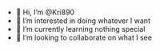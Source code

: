 - 👋 Hi, I’m @Kri890
- 👀 I’m interested in doing whatever I want
- 🌱 I’m currently learning nothing special
- 💞️ I’m looking to collaborate on what I see

<!---
Kri890/Kri890 is a ✨ special ✨ repository because its `README.md` (this file) appears on your GitHub profile.
You can click the Preview link to take a look at your changes.
--->
